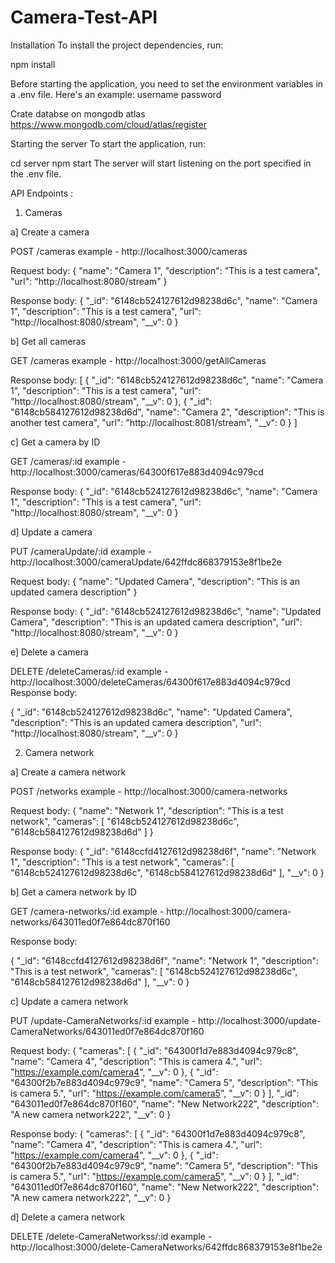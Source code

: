 # Camera-Test-API

Installation
To install the project dependencies, run:

npm install

Before starting the application, you need to set the environment variables in a .env file. Here's an example:
username 
password

Crate databse on mongodb atlas
https://www.mongodb.com/cloud/atlas/register

Starting the server
To start the application, run:

cd server
npm start
The server will start listening on the port specified in the .env file.

API Endpoints :

1. Cameras


a] Create a camera

POST /cameras
example - http://localhost:3000/cameras


Request body:
{
  "name": "Camera 1",
  "description": "This is a test camera",
  "url": "http://localhost:8080/stream"
}

Response body:
{
  "_id": "6148cb524127612d98238d6c",
  "name": "Camera 1",
  "description": "This is a test camera",
  "url": "http://localhost:8080/stream",
  "__v": 0
}


b] Get all cameras

GET /cameras
example - http://localhost:3000/getAllCameras

Response body:
[
  {
    "_id": "6148cb524127612d98238d6c",
    "name": "Camera 1",
    "description": "This is a test camera",
    "url": "http://localhost:8080/stream",
    "__v": 0
  },
  {
    "_id": "6148cb584127612d98238d6d",
    "name": "Camera 2",
    "description": "This is another test camera",
    "url": "http://localhost:8081/stream",
    "__v": 0
  }
]


c] Get a camera by ID

GET /cameras/:id
example - http://localhost:3000/cameras/64300f617e883d4094c979cd

Response body:
{
  "_id": "6148cb524127612d98238d6c",
  "name": "Camera 1",
  "description": "This is a test camera",
  "url": "http://localhost:8080/stream",
  "__v": 0
}


d] Update a camera

PUT /cameraUpdate/:id
example - http://localhost:3000/cameraUpdate/642ffdc868379153e8f1be2e

Request body:
{
  "name": "Updated Camera",
  "description": "This is an updated camera description"
}

Response body:
{
  "_id": "6148cb524127612d98238d6c",
  "name": "Updated Camera",
  "description": "This is an updated camera description",
  "url": "http://localhost:8080/stream",
  "__v": 0
}


e] Delete a camera

DELETE /deleteCameras/:id
example - http://localhost:3000/deleteCameras/64300f617e883d4094c979cd
Response body:

{
  "_id": "6148cb524127612d98238d6c",
  "name": "Updated Camera",
  "description": "This is an updated camera description",
  "url": "http://localhost:8080/stream",
  "__v": 0
}


2. Camera network

a] Create a camera network

POST /networks
example - http://localhost:3000/camera-networks

Request body:
{
  "name": "Network 1",
  "description": "This is a test network",
  "cameras": [
    "6148cb524127612d98238d6c",
    "6148cb584127612d98238d6d"
  ]
}

Response body:
{
  "_id": "6148ccfd4127612d98238d6f",
  "name": "Network 1",
  "description": "This is a test network",
  "cameras": [
    "6148cb524127612d98238d6c",
    "6148cb584127612d98238d6d"
  ],
  "__v": 0
}



b] Get a camera network by ID

GET /camera-networks/:id
example - http://localhost:3000/camera-networks/643011ed0f7e864dc870f160

Response body:

{
  "_id": "6148ccfd4127612d98238d6f",
  "name": "Network 1",
  "description": "This is a test network",
  "cameras": [
    "6148cb524127612d98238d6c",
    "6148cb584127612d98238d6d"
  ],
  "__v": 0
}


c] Update a camera network

PUT /update-CameraNetworks/:id
example - http://localhost:3000/update-CameraNetworks/643011ed0f7e864dc870f160

Request body:
{
    "cameras": [
        {
            "_id": "64300f1d7e883d4094c979c8",
            "name": "Camera 4",
            "description": "This is camera 4.",
            "url": "https://example.com/camera4",
            "__v": 0
        },
        {
            "_id": "64300f2b7e883d4094c979c9",
            "name": "Camera 5",
            "description": "This is camera 5.",
            "url": "https://example.com/camera5",
            "__v": 0
        }
    ],
    "_id": "643011ed0f7e864dc870f160",
    "name": "New Network222",
    "description": "A new camera network222",
    "__v": 0
}

Response body:
{
    "cameras": [
        {
            "_id": "64300f1d7e883d4094c979c8",
            "name": "Camera 4",
            "description": "This is camera 4.",
            "url": "https://example.com/camera4",
            "__v": 0
        },
        {
            "_id": "64300f2b7e883d4094c979c9",
            "name": "Camera 5",
            "description": "This is camera 5.",
            "url": "https://example.com/camera5",
            "__v": 0
        }
    ],
    "_id": "643011ed0f7e864dc870f160",
    "name": "New Network222",
    "description": "A new camera network222",
    "__v": 0
}


d] Delete a camera network

DELETE /delete-CameraNetworkss/:id
example - http://localhost:3000/delete-CameraNetworks/642ffdc868379153e8f1be2e

